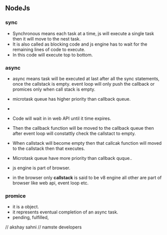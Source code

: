 ## NodeJs

### sync

- Synchronous means each task at a time, js will execute a single task then it will move to the nest task.
- It is also called as blocking code and js engine has to wait for the remaining lines of code to execute.
- In this code will execute top to bottom.

### async

- async means task will be executed at last after all the sync statements, once the callstack is empty. event loop will only push the callback or promices only when call stack is empty.
- microtask queue has higher priority than callback queue.
-
- Code will wait in in web API until it time expires.
- Then the callback function will be moved to the callback queue then after event loop will constattly check the callstact to empty.
- When callstack will become empty then that callcak function will moved to the callstack then that executes.

- Microtask queue have more priority than callback quque..




- js engine is part of browser.
- in the browser only **callstack** is said to be v8 engine all other are part of browser like web api, event loop etc.



### promice

- it is a object.
- it represents eventual completion of an async task.
- pending, fulfilled,


// akshay sahni
// namste developers


